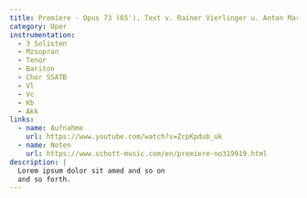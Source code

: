 ```yaml
---
title: Premiere - Opus 73 (65'), Text v. Rainer Vierlinger u. Anton Maria Aigner
category: Oper
instrumentation:
  - 3 Solisten
  - Mzsopran
  - Tenor
  - Bariton
  - Chor SSATB
  - Vl
  - Vc
  - Kb  
  - Akk
links:
  - name: Aufnahme
    url: https://www.youtube.com/watch?v=ZcpKpdub_uk
  - name: Noten
    url: https://www.schott-music.com/en/premiere-no319919.html
description: |
  Lorem ipsum dolor sit amed and so on
  and so forth.
---
```

